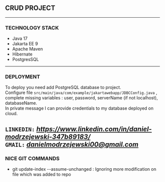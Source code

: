 ## CRUD PROJECT
_________________________________________________
### TECHNOLOGY STACK
- Java 17
- Jakarta EE 9
- Apache Maven
- Hibernate
- PostgresSQL

--------------------------------------------------
### DEPLOYMENT

To deploy you need add PostgreSQL database to project.   
Configure file `src/main/java/com/example/jakartawebapp/JDBCConfig.java`
, complete missing variables : user, password, serverName (if not localhost), databaseName. </br>
In private message I can provide credentials to my database deployed on cloud.

`LINKEDIN:` *https://www.linkedin.com/in/daniel-modrzejewski-347b89183/* </br>
`GMAIL:` *danielmodrzejewski00@gmail.com*
--------------------------------------
### NICE GIT COMMANDS
- git update-index --assume-unchanged : Ignoring more modification on file which was added to repo
